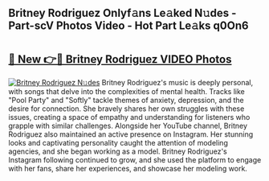 ## Britney Rodriguez Onlyf𝚊ns Le𝚊ked N𝚞des - Part-scV Photos Video - Hot Part Le𝚊ks q0On6

# <h2><a href="http://ab18462.deff.icu/?id=Britney+Rodriguez">🔗 New 👉🔴 Britney Rodriguez VIDEO Photos</a></h2>

[![Britney Rodriguez N𝚞des](https://i.imgur.com/rIISA9y.gif)](http://ab18462.deff.icu/?id=Britney+Rodriguez)
Britney Rodriguez's music is deeply personal, with songs that delve into the complexities of mental health. Tracks like "Pool Party" and "Softly" tackle themes of anxiety, depression, and the desire for connection. She bravely shares her own struggles with these issues, creating a space of empathy and understanding for listeners who grapple with similar challenges. Alongside her YouTube channel, Britney Rodriguez also maintained an active presence on Instagram. Her stunning looks and captivating personality caught the attention of modeling agencies, and she began working as a model. Britney Rodriguez's Instagram following continued to grow, and she used the platform to engage with her fans, share her experiences, and showcase her modeling work.
